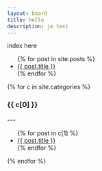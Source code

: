```yaml
---
layout: board
title: hello
description: je test
---
```


index here

<ul>
  {% for post in site.posts %}
    <li>
      <a href="{{ post.url }}">{{ post.title }}</a>
    </li>
  {% endfor %}
</ul>

{% for c in site.categories %}
  <h3>{{ c[0] }}</h3>
  ---
  <ul>
    {% for post in c[1] %}
      <li><a href="{{ post.url }}">{{ post.title }}</a></li>
    {% endfor %}
  </ul>
{% endfor %}

